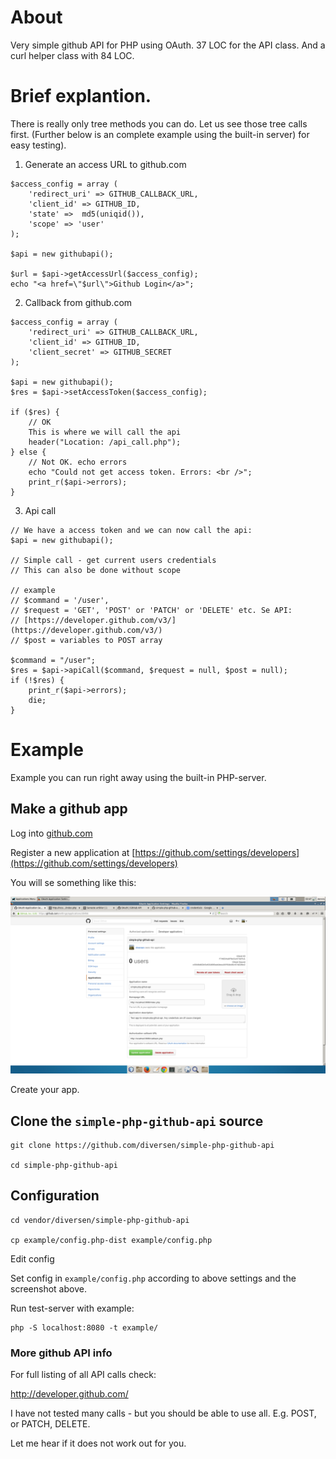 # About

Very simple github API for PHP using OAuth. 37 LOC for the API class. And a
curl helper class with 84 LOC. 

# Brief explantion.

There is really only tree methods you can do. Let us see those tree calls first. 
(Further below is an complete example using the built-in server) for easy testing). 

1) Generate an access URL to github.com

~~~.php
$access_config = array (
    'redirect_uri' => GITHUB_CALLBACK_URL,
    'client_id' => GITHUB_ID,
    'state' =>  md5(uniqid()),
    'scope' => 'user' 
);

$api = new githubapi();

$url = $api->getAccessUrl($access_config);
echo "<a href=\"$url\">Github Login</a>";
~~~

2) Callback from github.com

~~~.php
$access_config = array (
    'redirect_uri' => GITHUB_CALLBACK_URL,
    'client_id' => GITHUB_ID,
    'client_secret' => GITHUB_SECRET
);

$api = new githubapi();
$res = $api->setAccessToken($access_config);

if ($res) {
    // OK
    This is where we will call the api
    header("Location: /api_call.php");
} else {
    // Not OK. echo errors
    echo "Could not get access token. Errors: <br />";
    print_r($api->errors);
}
~~~

3) Api call

~~~.php
// We have a access token and we can now call the api: 
$api = new githubapi();

// Simple call - get current users credentials
// This can also be done without scope

// example
// $command = '/user', 
// $request = 'GET', 'POST' or 'PATCH' or 'DELETE' etc. Se API: 
// [https://developer.github.com/v3/](https://developer.github.com/v3/)
// $post = variables to POST array

$command = "/user";
$res = $api->apiCall($command, $request = null, $post = null);
if (!$res) {
    print_r($api->errors); 
    die;
}
~~~

# Example

Example you can run right away using the built-in PHP-server. 

## Make a github app

Log into [github.com](github.com)

Register a new application at [https://github.com/settings/developers](https://github.com/settings/developers)

You will se something like this: 

![](github-api.png "My settings")

Create your app. 

## Clone the `simple-php-github-api` source

    git clone https://github.com/diversen/simple-php-github-api

    cd simple-php-github-api

## Configuration

    cd vendor/diversen/simple-php-github-api

    cp example/config.php-dist example/config.php

Edit config

Set config in `example/config.php` according to above settings and 
the screenshot above.

Run test-server with example:

    php -S localhost:8080 -t example/

### More github API info

For full listing of all API calls check: 

http://developer.github.com/

I have not tested many calls - but you should be able to use all. E.g. POST,
or PATCH, DELETE.

Let me hear if it does not work out for you.